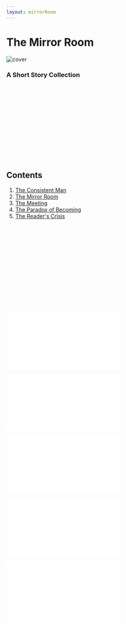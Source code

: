 ```yaml
---
layout: mirrorRoom
---
```


# The Mirror Room

![cover](./cover-wordless.png)

### A Short Story Collection

<h2 style="margin-top: 6vh;">Contents</h2>

<ol style="margin-bottom: 6vh">
  <li><a href="#the-consistent-man">The Consistent Man</a></li>
  <li><a href="#the-mirror-room-1">The Mirror Room</a></li>
  <li><a href="#the-meeting">The Meeting</a></li>
  <li><a href="#the-paradox-of-becoming">The Paradox of Becoming</a></li>
  <li><a href="#the-readers-crisis">The Reader's Crisis</a></li>
</ol>

![The Consistent Man](./01-the-consistent-man.md)

![The Mirror Room](./02-the-mirror-room.md)

![The Meeting](./03-the-meeting.md)

![The Paradox of Becoming](./04-the-paradox-of-becoming.md)

![The Read's Crisis](./05-the-readers-crisis.md)
